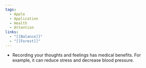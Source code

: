 ```yaml
---
tags:
  - Apple
  - Application
  - Health
  - Attention
links:
  - "[[Balance]]"
  - "[[Forest]]"
---
```

- Recording your thoughts and feelings has medical benefits. For example, it can reduce stress and decrease blood pressure.